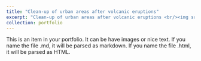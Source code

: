 ```yaml
---
title: "Clean-up of urban areas after volcanic eruptions"
excerpt: "Clean-up of urban areas after volcanic eruptions <br/><img src="https://photos.app.goo.gl/RjDDxV3ye6cn3pHw6" width="500" height="300">"
collection: portfolio
---
```


This is an item in your portfolio. It can be have images or nice text. If you name the file .md, it will be parsed as markdown. If you name the file .html, it will be parsed as HTML. 
